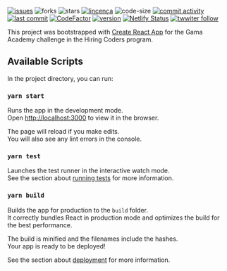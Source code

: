 
[![issues](https://img.shields.io/github/issues/luizcsbh/pokemonshop)](https://github.com/luizcsbh/pokemonshop/issues)
![forks](https://img.shields.io/github/forks/luizcsbh/pokemonshop)
![stars](https://img.shields.io/github/stars/luizcsbh/pokemonshop)
[![lincença](https://img.shields.io/github/license/luizcsbh/pokemonshop)](https://github.com/luizcsbh/pokemonshop/blob/master/LICENSE)
![code-size](https://img.shields.io/github/languages/code-size/luizcsbh/pokemonshop)
[![commit activity](https://img.shields.io/github/commit-activity/m/luizcsbh/pokemonshop)](https://github.com/luizcsbh/pokemonshop/commits)
[![last commit](https://img.shields.io/github/last-commit/luizcsbh/pokemonshop)](https://github.com/luizcsbh/pokemonshop/commits)
[![CodeFactor](https://www.codefactor.io/repository/github/luizcsbh/pokemonshop/badge)](https://www.codefactor.io/repository/github/luizcsbh/pokemonshop)
[![version](https://img.shields.io/github/package-json/v/luizcsbh/pokemonshop)](https://github.com/luizcsbh/pokemonshop/blob/master/package.json)
[![Netlify Status](https://api.netlify.com/api/v1/badges/614324d2-6302-40d3-aeae-e6a5f06d2c61/deploy-status)](https://app.netlify.com/sites/pokemonshop/deploys)
[![twwiter follow](https://img.shields.io/twitter/follow/luizcs?style=social)](https://twitter.com/luizcs)



This project was bootstrapped with [Create React App](https://github.com/facebook/create-react-app) for the Gama Academy challenge in the Hiring Coders program.

## Available Scripts

In the project directory, you can run:

### `yarn start`

Runs the app in the development mode.<br />
Open [http://localhost:3000](http://localhost:3000) to view it in the browser.

The page will reload if you make edits.<br />
You will also see any lint errors in the console.

### `yarn test`

Launches the test runner in the interactive watch mode.<br />
See the section about [running tests](https://facebook.github.io/create-react-app/docs/running-tests) for more information.

### `yarn build`

Builds the app for production to the `build` folder.<br />
It correctly bundles React in production mode and optimizes the build for the best performance.

The build is minified and the filenames include the hashes.<br />
Your app is ready to be deployed!

See the section about [deployment](https://facebook.github.io/create-react-app/docs/deployment) for more information.

